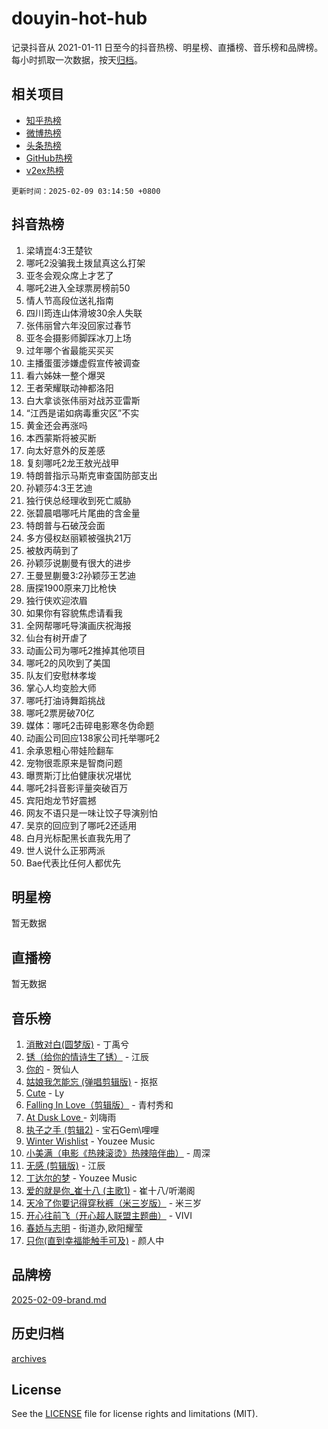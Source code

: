 # douyin-hot-hub

记录抖音从 2021-01-11 日至今的抖音热榜、明星榜、直播榜、音乐榜和品牌榜。每小时抓取一次数据，按天[归档](archives)。

## 相关项目

- [知乎热榜](https://github.com/lonnyzhang423/zhihu-hot-hub)
- [微博热榜](https://github.com/lonnyzhang423/weibo-hot-hub)
- [头条热榜](https://github.com/lonnyzhang423/toutiao-hot-hub)
- [GitHub热榜](https://github.com/lonnyzhang423/github-hot-hub)
- [v2ex热榜](https://github.com/lonnyzhang423/v2ex-hot-hub)


`更新时间：2025-02-09 03:14:50 +0800`

## 抖音热榜

1. 梁靖崑4:3王楚钦
1. 哪吒2没骗我土拨鼠真这么打架
1. 亚冬会观众席上才艺了
1. 哪吒2进入全球票房榜前50
1. 情人节高段位送礼指南
1. 四川筠连山体滑坡30余人失联
1. 张伟丽曾六年没回家过春节
1. 亚冬会摄影师脚踩冰刀上场
1. 过年哪个省最能买买买
1. 主播蛋蛋涉嫌虚假宣传被调查
1. 看六姊妹一整个爆哭
1. 王者荣耀联动神都洛阳
1. 白大拿谈张伟丽对战苏亚雷斯
1. “江西是诺如病毒重灾区”不实
1. 黄金还会再涨吗
1. 本西蒙斯将被买断
1. 向太好意外的反差感
1. 复刻哪吒2龙王敖光战甲
1. 特朗普指示马斯克审查国防部支出
1. 孙颖莎4:3王艺迪
1. 独行侠总经理收到死亡威胁
1. 张碧晨唱哪吒片尾曲的含金量
1. 特朗普与石破茂会面
1. 多方侵权赵丽颖被强执21万
1. 被敖丙萌到了
1. 孙颖莎说蒯曼有很大的进步
1. 王曼昱蒯曼3:2孙颖莎王艺迪
1. 唐探1900原来刀比枪快
1. 独行侠欢迎浓眉
1. 如果你有容貌焦虑请看我
1. 全网帮哪吒导演画庆祝海报
1. 仙台有树开虐了
1. 动画公司为哪吒2推掉其他项目
1. 哪吒2的风吹到了美国
1. 队友们安慰林孝埈
1. 掌心人均变脸大师
1. 哪吒打油诗舞蹈挑战
1. 哪吒2票房破70亿
1. 媒体：哪吒2击碎电影寒冬伪命题
1. 动画公司回应138家公司托举哪吒2
1. 余承恩粗心带娃险翻车
1. 宠物很乖原来是智商问题
1. 曝贾斯汀比伯健康状况堪忧
1. 哪吒2抖音影评量突破百万
1. 宾阳炮龙节好震撼
1. 网友不语只是一味让饺子导演别怕
1. 吴京的回应到了哪吒2还适用
1. 白月光标配黑长直我先用了
1. 世人说什么正邪两派
1. Bae代表比任何人都优先

## 明星榜

暂无数据

## 直播榜

暂无数据

## 音乐榜

1. [消散对白(圆梦版)](https://sf5-hl-cdn-tos.douyinstatic.com/obj/tos-cn-ve-2774/og4jB5I5IizzoZVAAAzWgBMAsMDWoArfwBOiFs) - 丁禹兮
1. [锈（给你的情诗生了锈）](https://sf5-hl-cdn-tos.douyinstatic.com/obj/tos-cn-ve-2774/o8a1PBtVqIYbPEGK6e5A4egedVMdm3fCIz6bbE) - 江辰
1. [你的](https://sf5-hl-cdn-tos.douyinstatic.com/obj/tos-cn-ve-2774/oYuIeKf42jB7sEV6B2upMdpYAgfrQWj0FeRegh) - 贺仙人
1. [姑娘我怎能忘 (弹唱剪辑版)](https://sf5-hl-cdn-tos.douyinstatic.com/obj/tos-cn-ve-2774/okamwrBGEMz6illuEofAsMV4yzF5tVWbBiA5AI) - 抠抠
1. [Cute](https://sf3-cdn-tos.douyinstatic.com/obj/tos-cn-ve-2774/o4IbIzHWKAAB4wsS5qMBRiiAlEBGTpQRNfFvuo) - Ly
1. [Falling In Love（剪辑版）](https://sf5-hl-cdn-tos.douyinstatic.com/obj/tos-cn-ve-2774/o8ajpA8zzgBPahbBIO8AcKGBLJezFCRd1wfP9f) - 青村秀和
1. [ At Dusk  Love ](https://sf5-hl-cdn-tos.douyinstatic.com/obj/tos-cn-ve-2774/o8CrpCf5CaYgI4ZrtQgMQAFEfuGqNnRSDQAPBc) - 刘嗨雨
1. [执子之手 (剪辑2)](https://sf5-hl-cdn-tos.douyinstatic.com/obj/tos-cn-ve-2774/oUoZLQjCc31XzqsBnBQUNgeKtYPBcgbFDwtfcu) - 宝石Gem\哩哩
1. [Winter Wishlist](https://sf5-hl-cdn-tos.douyinstatic.com/obj/tos-cn-ve-2774/oIIgUOeamCFCVAzxN6MFRLIBlLGpUqQxeeHrLE) - Youzee Music
1. [小美满（电影《热辣滚烫》热辣陪伴曲）](https://sf5-hl-cdn-tos.douyinstatic.com/obj/tos-cn-ve-2774/o0GAn2lSgfZIDUgtevCGDQYnFg4CwnrBaxbTZL) - 周深
1. [无感 (剪辑版)](https://sf5-hl-cdn-tos.douyinstatic.com/obj/tos-cn-ve-2774/o0eIsUzJBDlQaQFC5OFlgbMEZC1TFYBftOBn6p) - 江辰
1. [丁达尔的梦](https://sf5-hl-cdn-tos.douyinstatic.com/obj/tos-cn-ve-2774/oMU3WirUZBVQkAC9ccG5P2IQirziZM2RTInUY) - Youzee Music
1. [爱的就是你_崔十八 (主歌1)](https://sf5-hl-cdn-tos.douyinstatic.com/obj/tos-cn-ve-2774/oI5BO5DhFZ6UTcNCnZaOCBLtZ7WIMQGfgnXf5E) - 崔十八/听潮阁
1. [天冷了你要记得穿秋裤（米三岁版）](https://sf5-hl-cdn-tos.douyinstatic.com/obj/tos-cn-ve-2774/oQlIwVIDWiZ6BQilAorS7MA0AgCkQDvcZAdm1) - 米三岁
1. [开心往前飞（开心超人联盟主题曲）](https://sf5-hl-cdn-tos.douyinstatic.com/obj/tos-cn-ve-2774/9d8fb7c82cf1421fb93a9fe925275e0a) - VIVI
1. [春娇与志明](https://sf5-hl-cdn-tos.douyinstatic.com/obj/tos-cn-ve-2774/e530d8fceb7044b39707d7f9ff54add1) - 街道办,欧阳耀莹
1. [只你(直到幸福能触手可及)](https://sf5-hl-cdn-tos.douyinstatic.com/obj/tos-cn-ve-2774/o0lBkRDzFTeaVSUz3ZZSCBVtZ5DIMQGfgmEAuE) - 颜人中

## 品牌榜

[2025-02-09-brand.md](archives/2025-02-09-brand.md)

## 历史归档

[archives](archives)

## License

See the [LICENSE](LICENSE) file for license rights and limitations (MIT).
